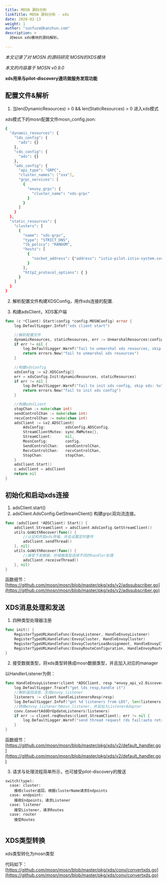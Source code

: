 ```yaml
---
title: MOSN 源码分析
linkTitle: MOSN 源码分析 - xds
date: 2020-02-13
weight: 1
author: "sunfuze@kanzhun.com"
description: >
  对mosn xds模块的源码解析。
  
---
```


  _本文记录了对 MOSN 的源码研究 MOSN的XDS模块_
  
  _本文的内容基于 MOSN v0.9.0_


**xds用来与pilot-discovery通讯做服务发现功能**

## 配置文件&解析

1. 当len(DynamicResources) > 0 && len(StaticResources) > 0 进入xds模式

xds模式下的mosn配置文件mosn_config.json:
```bash
{
  "dynamic_resources": {
    "lds_config": {
      "ads": {}
    },
    "cds_config": {
      "ads": {}
    },
    "ads_config": {
      "api_type": "GRPC",
      "cluster_names": ["xxx"],
      "grpc_services": [
        {
          "envoy_grpc": {
            "cluster_name": "xds-grpc"
          }
        }
      ]
    }
  },
  "static_resources": {
    "clusters": [
      {
        "name": "xds-grpc",
        "type": "STRICT_DNS",
        "lb_policy": "RANDOM",
        "hosts": [
          {
            "socket_address": {"address": "istio-pilot.istio-system.svc.boss.twl", "port_value": 15010}
          }
        ],
        "http2_protocol_options": { }
      }
    ]
  }
}
```

2. 解析配置文件构建XDSConfig，用作xds连接的配置.

3. 构建adsClient，XDS客户端

```go
func (c *Client) Start(config *config.MOSNConfig) error {
	log.DefaultLogger.Infof("xds client start")

    //解析配置文件
	dynamicResources, staticResources, err := UnmarshalResources(config)
	if err != nil {
		log.DefaultLogger.Warnf("fail to unmarshal xds resources, skip xds: %v", err)
		return errors.New("fail to unmarshal xds resources")
	}
    
    //构建xdsConfig
	xdsConfig := v2.XDSConfig{}
	err = xdsConfig.Init(dynamicResources, staticResources)
	if err != nil {
		log.DefaultLogger.Warnf("fail to init xds config, skip xds: %v", err)
		return errors.New("fail to init xds config")
	}

    //构建adsCLient
	stopChan := make(chan int)
	sendControlChan := make(chan int)
	recvControlChan := make(chan int)
	adsClient := &v2.ADSClient{
		AdsConfig:         xdsConfig.ADSConfig,
		StreamClientMutex: sync.RWMutex{},
		StreamClient:      nil,
		MosnConfig:        config,
		SendControlChan:   sendControlChan,
		RecvControlChan:   recvControlChan,
		StopChan:          stopChan,
	}
	adsClient.Start()
	c.adsClient = adsClient
	return nil
}
```



## 初始化和启动xds连接
1. adsClient.start()
2. adsClient.AdsConfig.GetStreamClient() 构建grpc双向流连接。
```go
func (adsClient *ADSClient) Start() {
	adsClient.StreamClient = adsClient.AdsConfig.GetStreamClient()
	utils.GoWithRecover(func() {
        //认证和开启xds传输，并且设置定时重传
		adsClient.sendThread()
	}, nil)
	utils.GoWithRecover(func() {
        //接受下发数据，并根据类型选择不同的handler处理
		adsClient.receiveThread()
	}, nil)
}
```
函数细节：
[https://github.com/mosn/mosn/blob/master/pkg/xds/v2/adssubscriber.go](https://github.com/mosn/mosn/blob/master/pkg/xds/v2/adssubscriber.go)


## XDS消息处理和发送
1. 四种类型处理器注册
```go
func init() {
	RegisterTypeURLHandleFunc(EnvoyListener, HandleEnvoyListener)
	RegisterTypeURLHandleFunc(EnvoyCluster, HandleEnvoyCluster)
	RegisterTypeURLHandleFunc(EnvoyClusterLoadAssignment, HandleEnvoyClusterLoadAssignment)
	RegisterTypeURLHandleFunc(EnvoyRouteConfiguration, HandleEnvoyRouteConfiguration)
}
```

2. 接受数据类型，将xds类型转换成mosn数据类型，并且加入对应的manager

以HandlerListener为例：
```go
func HandleEnvoyListener(client *ADSClient, resp *envoy_api_v2.DiscoveryResponse) {
	log.DefaultLogger.Tracef("get lds resp,handle it")
    //解析返回消息，生成envoy_listener
	listeners := client.handleListenersResp(resp)
	log.DefaultLogger.Infof("get %d listeners from LDS", len(listeners))
    //转换envoy_listener为mosn_listener，并且加入ListenerAdapter
	conv.ConvertAddOrUpdateListeners(listeners)
	if err := client.reqRoutes(client.StreamClient); err != nil {
		log.DefaultLogger.Warnf("send thread request rds fail!auto retry next period")
	}
}
```
函数细节：
[https://github.com/mosn/mosn/blob/master/pkg/xds/v2/default_handler.go](https://github.com/mosn/mosn/blob/master/pkg/xds/v2/default_handler.go)


3. 请求与处理流程简单所示，也可接受pilot-discovery的推送

```
switch(type):
  case: cluster:
    接收cluster返回，根据clusterName请求Endpoints
  case: endpoint:
    接收Endpoints，请求Listener
  case: listener
    接受Listener，请求Routes
  case: router
    接受Routes
       
```
   


## XDS类型转换
xds类型转化为mosn类型

代码如下： 
[https://github.com/mosn/mosn/blob/master/pkg/xds/conv/convertxds.go](https://github.com/mosn/mosn/blob/master/pkg/xds/conv/convertxds.go)


